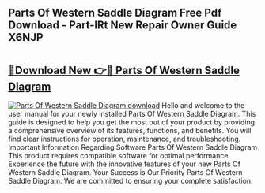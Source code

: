 ## Parts Of Western Saddle Diagram Free Pdf Download - Part-lRt New Repair Owner Guide X6NJP

# <h2><a href="http://dfqu73v.blite.top/?on=Parts+Of+Western+Saddle+Diagram">🔗Download New 👉🔴 Parts Of Western Saddle Diagram</a></h2>

[![Parts Of Western Saddle Diagram download](https://i.imgur.com/lujVjoI.png)](http://dfqu73v.blite.top/?on=Parts+Of+Western+Saddle+Diagram)
Hello and welcome to the user manual for your newly installed Parts Of Western Saddle Diagram. This guide is designed to help you get the most out of your product by providing a comprehensive overview of its features, functions, and benefits. You will find clear instructions for operation, maintenance, and troubleshooting. Important Information Regarding Software Parts Of Western Saddle Diagram This product requires compatible software for optimal performance. Experience the future with the innovative features of your new Parts Of Western Saddle Diagram. Your Success is Our Priority Parts Of Western Saddle Diagram. We are committed to ensuring your complete satisfaction.
